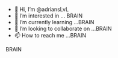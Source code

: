 - 👋 Hi, I’m @adriansLvL
- 👀 I’m interested in ... BRAIN
- 🌱 I’m currently learning ...BRAIN
- 💞️ I’m looking to collaborate on ...BRAIN
- 📫 How to reach me ...BRAIN

<!---
adriansLvL/adriansLvL is a ✨ special ✨ repository because its `README.md` (this file) appears on your GitHub profile.
You can click the Preview link to take a look at your changes.
--->
BRAIN
